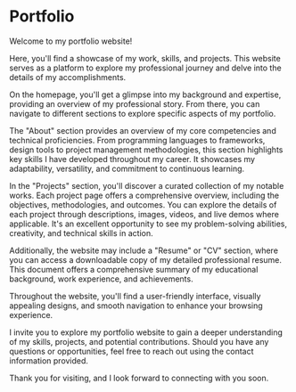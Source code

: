 # Portfolio

Welcome to my portfolio website!

Here, you'll find a showcase of my work, skills, and projects. This website serves as a platform to explore my professional journey and delve into the details of my accomplishments.

On the homepage, you'll get a glimpse into my background and expertise, providing an overview of my professional story. From there, you can navigate to different sections to explore specific aspects of my portfolio.

The "About" section provides an overview of my core competencies and technical proficiencies. From programming languages to frameworks, design tools to project management methodologies, this section highlights key skills I have developed throughout my career. It showcases my adaptability, versatility, and commitment to continuous learning.

In the "Projects" section, you'll discover a curated collection of my notable works. Each project page offers a comprehensive overview, including the objectives, methodologies, and outcomes. You can explore the details of each project through descriptions, images, videos, and live demos where applicable. It's an excellent opportunity to see my problem-solving abilities, creativity, and technical skills in action.

Additionally, the website may include a "Resume" or "CV" section, where you can access a downloadable copy of my detailed professional resume. This document offers a comprehensive summary of my educational background, work experience, and achievements.

Throughout the website, you'll find a user-friendly interface, visually appealing designs, and smooth navigation to enhance your browsing experience.

I invite you to explore my portfolio website to gain a deeper understanding of my skills, projects, and potential contributions. Should you have any questions or opportunities, feel free to reach out using the contact information provided.

Thank you for visiting, and I look forward to connecting with you soon.                                  
